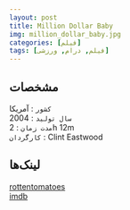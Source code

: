 ```yaml
---
layout: post
title: Million Dollar Baby
img: million_dollar_baby.jpg
categories: [فیلم]
tags: [فیلم, درام, ورزشی]
---
```


## مشخصات

`کشور` : آمریکا  
`سال تولید` : 2004  
`مدت زمان` : 2h 12m  
`کارگردان` : Clint Eastwood

## لینک‌ها

[rottentomatoes](https://www.rottentomatoes.com/m/million_dollar_baby)  
[imdb](https://www.imdb.com/title/tt0405159/)